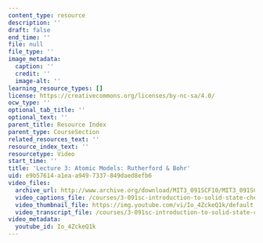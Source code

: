 ```yaml
---
content_type: resource
description: ''
draft: false
end_time: ''
file: null
file_type: ''
image_metadata:
  caption: ''
  credit: ''
  image-alt: ''
learning_resource_types: []
license: https://creativecommons.org/licenses/by-nc-sa/4.0/
ocw_type: ''
optional_tab_title: ''
optional_text: ''
parent_title: Resource Index
parent_type: CourseSection
related_resources_text: ''
resource_index_text: ''
resourcetype: Video
start_time: ''
title: 'Lecture 3: Atomic Models: Rutherford & Bohr'
uid: e9b57614-a1ea-a949-7337-849daed8efb6
video_files:
  archive_url: http://www.archive.org/download/MIT3_091SCF10/MIT3_091SCF10lec03_300k.mp4
  video_captions_file: /courses/3-091sc-introduction-to-solid-state-chemistry-fall-2010/cc7b942bae8858fc8848f577a7529e13_Io_4ZckeQ1k.vtt
  video_thumbnail_file: https://img.youtube.com/vi/Io_4ZckeQ1k/default.jpg
  video_transcript_file: /courses/3-091sc-introduction-to-solid-state-chemistry-fall-2010/44eded6b37a5df135c58dc32d86b8f3a_Io_4ZckeQ1k.pdf
video_metadata:
  youtube_id: Io_4ZckeQ1k
---
```

